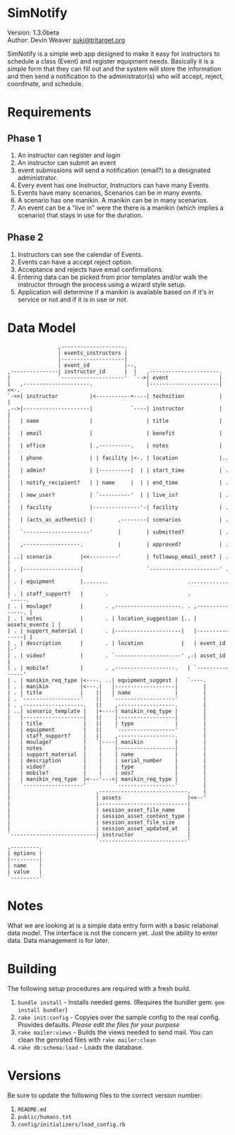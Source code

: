 SimNotify
=========

Version: 1.3.0beta  
Author: Devin Weaver <suki@tritarget.org>

SimNotify is a simple web app designed to make it easy for instructors to
schedule a class (Event) and register equipment needs. Basically it is a
simple form that they can fill out and the system will store the information
and then send a notification to the administrator(s) who will accept, reject,
coordinate, and schedule.

Requirements
============

Phase 1
-------
1. An instructor can register and login
2. An instructor can submit an event
3. event submissions will send a notification (email?) to a designated
   administrator.
4. Every event has one Instructor, Instructors can have many Events.
5. Events have many scenarios, Scenarios can be in many events.
6. A scenario has one manikin. A manikin can be in many scenarios.
7. An event can be a "live in" were the there is a manikin (which implies a
   scenario) that stays in use for the duration.

Phase 2
-------
1. Instructors can see the calendar of Events.
2. Events can have a accept reject option.
3. Acceptance and rejects have email confirmations.
4. Entering data can be picked from prior templates and/or walk the instructor
   through the process using a wizard style setup.
5. Application will determine if a manikin is available based on if it's in
   service or not and if it is in use or not.

Data Model
==========
                    ,--------------------.
                    | events_instructors |
                    |--------------------|
                    | event_id           |--,
    ,---------------| instructor_id      |  |   ,----------------------.
    |               `--------------------'  `-->| event                |
    |   ,---------------------.                 |----------------------|<<-.
    `->>| instructor          |<-----------+----| technition           |   |
    ,-->|---------------------|            `----| instructor           |   |
    |   | name                |                 | title                |   |
    |   | email               |                 | benefit              |   |
    |   | office              | ,----------.    | notes                |   |
    |   | phone               | | facility |<-. | location             |.. |
    |   | admin?              | |----------|  | | start_time           | . |
    |   | notify_recipient?   | | name     |  | | end_time             | . |
    |   | new_user?           | `----------'  | | live_in?             | . |
    |   | facility            |---------------'-| facility             | . |
    |   | (acts_as_authentic) |        ,--------| scenarios            | . |
    |   `---------------------'        |        | submitted?           | . |
    |   ,------------------.           |        | approved?            | . |
    | ..| scenario         |<<---------'        | followup_email_sent? | . |
    | . |------------------|                    `----------------------' . |
    | . | equipment        |........                         ............. |
    | . | staff_support?   |       .                         .             `-----.
    | . | moulage?         |       . ,---------------------. . ,---------------. |
    | . | notes            |       . | location_suggestion |.. | assets_events | |
    | . | support_material |       . |---------------------|   |---------------| |
    | . | description      |       . | location            |   | event_id      |-'
    | . | video?           |       . `---------------------' ,-| asset_id      |
    | . | mobile?          |       . ,-------------------.   | `---------------'
    | . | manikin_req_type |<----. ..| equipment_suggest |   `----.
    | . | manikin          |<---.|   |-------------------|        |
    | . | title            |    ||   | name              |        |
    | . `------------------'    ||   `-------------------'        |
    | . ,-------------------.   ||    ,------------------.        |
    | ..| scenario_template |   |+----| manikin_req_type |        |
    |   |-------------------|   ||    |------------------|        |
    |   | title             |   ||    | type             |        |
    |   | equipment         |   ||    `------------------'        |
    |   | staff_support?    |   ||    ,------------------.        |
    |   | moulage?          |   `|----| manikin          |        |
    |   | notes             |    |    |------------------|        |
    |   | support_material  |    |    | name             |        |
    |   | description       |    |    | serial_number    |        |
    |   | video?            |    |    | type             |        |
    |   | mobile?           |    |    | oos?             |        |
    |   | manikin_req_type  |<---'--->| manikin_req_type |        |
    |   `-------------------'         `------------------'        |
    |                           ,----------------------------.    |
    |                           | assets                     |<<--'
    |                           |----------------------------|
    |                           | session_asset_file_name    |
    |                           | session_asset_content_type |
    |                           | session_asset_file_size    |
    |                           | session_asset_updated_at   |
    `---------------------------| instructor                 |
                                `----------------------------'
    ,---------.
    | options |
    |---------|
    | name    |
    | value   |
    `---------'

Notes
=====

What we are looking at is a simple data entry form with a basic relational
data model. The interface is not the concern yet. Just the ability to enter
data. Data management is for later.

Building
========

The following setup procedures are required with a fresh build.

1. `bundle install` - Installs needed gems. (Requires the bundler gem:
   `gem install bundler`)
2. `rake init:config` - Copyies over the sample config to the real config.
   Provides defaults. _Please edit the files for your purpose_
3. `rake mailer:views` - Builds the views needed to send mail. You can
   clean the genrated files with `rake mailer:clean`
4. `rake db:schema:load` - Loads the database.

Versions
========

Be sure to update the following files to the correct version number:

1. `README.md`
2. `public/humans.txt`
3. `config/initializers/load_config.rb`
